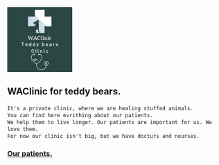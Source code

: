 <img src="image.md/WAClinic.png" width="150">

## WAClinic for teddy bears.

```
It's a private clinic, where we are healing stuffed animals.
You can find here evrithing about our patients.
We help them to live longer. Our patients are important for us. We love them.
For now our clinic isn't big, but we have docturs and nourses.
```

### [Our patients.](patients.md/patients_list.md)
